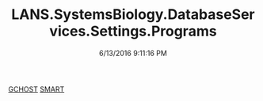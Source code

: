 ﻿---
title: LANS.SystemsBiology.DatabaseServices.Settings.Programs
date: 6/13/2016 9:11:16 PM
---

[GCHOST](T-LANS.SystemsBiology.DatabaseServices.Settings.Programs.GCHOST.html)
[SMART](T-LANS.SystemsBiology.DatabaseServices.Settings.Programs.SMART.html)
